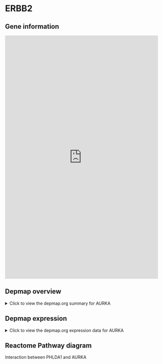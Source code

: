 <h1>ERBB2</h1>

<h2>Gene information</h2>
<iframe src="https://depmap.org/portal/gene/AURKA?tab=about" style="border:none;width:100%;height:800px"></iframe>

<h2>Depmap overview</h2>
<details>
  <summary>Click to view the depmap.org summary for AURKA</summary>
  <iframe src="https://depmap.org/portal/gene/AURKA?tab=overview" style="border:none;width:100%;height:800px"></iframe>
</details>

<h2>Depmap expression</h2>
<details>
  <summary>Click to view the depmap.org expression data for AURKA</summary>
  <iframe src="https://depmap.org/portal/gene/AURKA?tab=characterization" style="border:none;width:100%;height:800px"></iframe>
</details>



<h2>Reactome Pathway diagram</h2>
Interaction between PHLDA1 and AURKA
<div id="diagramHolder"></div>

<script>
    //Creating the Reactome Diagram widget
    //Take into account a proxy needs to be set up in your server side pointing to www.reactome.org
    function onReactomeDiagramReady(){  //This function is automatically called when the widget code is ready to be used
        var diagram = Reactome.Diagram.create({
            "placeHolder" : "diagramHolder",
            "width" : 900,
            "height" : 500
        });

        //Initialising it to the "Hemostasis" pathway
        diagram.loadDiagram("R-HSA-8854521");

        //Adding different listeners

        diagram.onDiagramLoaded(function (loaded) {
            console.info("Loaded ", loaded);
            diagram.flagItems("BAD");
	    diagram.flagItems("Q92934");
            if (loaded == "R-HSA-8854521") diagram.selectItem("R-HSA-8854521");
        });

     }
</script>



